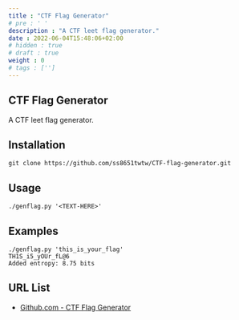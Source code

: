 ```yaml
---
title : "CTF Flag Generator"
# pre : ' '
description : "A CTF leet flag generator."
date : 2022-06-04T15:48:06+02:00
# hidden : true
# draft : true
weight : 0
# tags : ['']
---
```


## CTF Flag Generator

A CTF leet flag generator.

## Installation

```plain
git clone https://github.com/ss8651twtw/CTF-flag-generator.git
```

## Usage

```plain
./genflag.py '<TEXT-HERE>'
```

## Examples

```plain
./genflag.py 'this_is_your_flag'
TH1S_i5_yOUr_fL@6
Added entropy: 8.75 bits
```

## URL List

- [Github.com - CTF Flag Generator](https://github.com/ss8651twtw/CTF-flag-generator)
